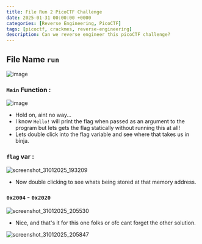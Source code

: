 ```yaml
---
title: File Run 2 PicoCTF Challenge
date: 2025-01-31 00:00:00 +0000
categories: [Reverse Engineering, PicoCTF]
tags: [picoctf, crackmes, reverse-engineering]
description: Can we reverse engineer this picoCTF challenge?
---
```


## File Name `run` 
![image](https://github.com/user-attachments/assets/82cc6777-2242-458b-821d-3f0e30714bd8)

### `Main` Function :
![image](https://github.com/user-attachments/assets/f2f8170e-4e68-4a28-92e0-d948bf915ebd)

* Hold on, aint no way...
* I know `Hello!` will print the flag when passed as an argument to the program but lets gets the flag statically without running this at all!
* Lets double click into the flag variable and see where that takes us in binja.

### `flag` var :
![screenshot_31012025_193209](https://github.com/user-attachments/assets/c07f2313-19fd-4747-8fd0-c029a462d610)

* Now double clicking to see whats being stored at that memory address.

### `0x2004` - `0x2020`
![screenshot_31012025_205530](https://github.com/user-attachments/assets/4f235d55-2b88-46ed-a526-d0481e4c7eca)

* Nice, and that's it for this one folks or ofc cant forget the other solution.

![screenshot_31012025_205847](https://github.com/user-attachments/assets/f0e70afc-6e92-44c8-95cd-2340cb92d401)
